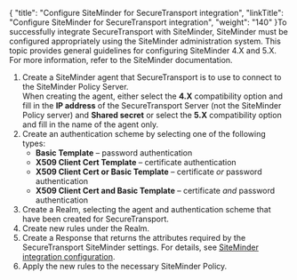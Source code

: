 {
    "title": "Configure SiteMinder for SecureTransport integration",
    "linkTitle": "Configure SiteMinder for SecureTransport integration",
    "weight": "140"
}To successfully integrate <span class="mc-variable axway_variables.Component_Short_Name variable">SecureTransport</span> with SiteMinder, SiteMinder must be configured appropriately using the SiteMinder administration system. This topic provides general guidelines for configuring SiteMinder 4.X and 5.X. For more information, refer to the SiteMinder documentation.

1.  Create a SiteMinder agent that <span class="mc-variable axway_variables.Component_Short_Name variable">SecureTransport</span> is to use to connect to the SiteMinder Policy Server.  
    When creating the agent, either select the **4.X** compatibility option and fill in the **IP address** of the <span class="mc-variable axway_variables.Component_Short_Name variable">SecureTransport</span> Server (not the SiteMinder Policy server) and **Shared secret** or select the **5.X** compatibility option and fill in the name of the agent only.
2.  Create an authentication scheme by selecting one of the following types:
    -   **Basic Template** – password authentication
    -   **X509 Client Cert Template** – certificate authentication
    -   **X509 Client Cert or Basic Template** – certificate *or* password authentication
    -   **X509 Client Cert and Basic Template** – certificate *and* password authentication
3.  Create a Realm, selecting the agent and authentication scheme that have been created for <span class="mc-variable axway_variables.Component_Short_Name variable">SecureTransport</span>.
4.  Create new rules under the Realm.
5.  Create a Response that returns the attributes required by the <span class="mc-variable axway_variables.Component_Short_Name variable">SecureTransport</span> SiteMinder settings. For details, see <a href="../../c_st_authentication/t_st_siteminderintegrationconfiguration#SetupMenu_1217491348_1151043" class="MCXref xref">SiteMinder integration configuration</a>.
6.  Apply the new rules to the necessary SiteMinder Policy.
